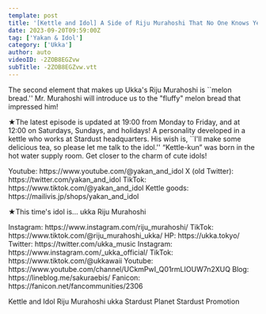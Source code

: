 ```yaml
---
template: post
title: '[Kettle and Idol] A Side of Riju Murahoshi That No One Knows Yet #3'
date: 2023-09-20T09:59:00Z
tag: ['Yakan & Idol']
category: ['Ukka']
author: auto 
videoID: -2ZOB8EGZvw
subTitle: -2ZOB8EGZvw.vtt
---
```

The second element that makes up Ukka's Riju Murahoshi is ``melon bread.''
Mr. Murahoshi will introduce us to the "fluffy" melon bread that impressed him!

★The latest episode is updated at 19:00 from Monday to Friday, and at 12:00 on Saturdays, Sundays, and holidays!
A personality developed in a kettle who works at Stardust headquarters.
His wish is, ``I'll make some delicious tea, so please let me talk to the idol.''
“Kettle-kun” was born in the hot water supply room.
Get closer to the charm of cute idols!

<Kettle and Idol>
Youtube: https://www.youtube.com/@yakan_and_idol
X (old Twitter): https://twitter.com/yakan_and_idol
TikTok: https://www.tiktok.com/@yakan_and_idol
Kettle goods: https://mailivis.jp/shops/yakan_and_idol

★This time's idol is... ukka Riju Murahoshi

<Riju Muraboshi>
Instagram: https://www.instagram.com/riju_murahoshi/
TikTok: https://www.tiktok.com/@riju_murahoshi_ukka/

<ukka>
HP: https://ukka.tokyo/
Twitter: https://twitter.com/ukka_music
Instagram: https://www.instagram.com/_ukka_official/
TikTok: https://www.tiktok.com/@ukkawaii
Youtube: https://www.youtube.com/channel/UCkmPwI_Q01rmLIOUW7n2XUQ
Blog: https://lineblog.me/sakuraebis/
Fanicon: https://fanicon.net/fancommunities/2306

Kettle and Idol Riju Murahoshi ukka Stardust Planet Stardust Promotion